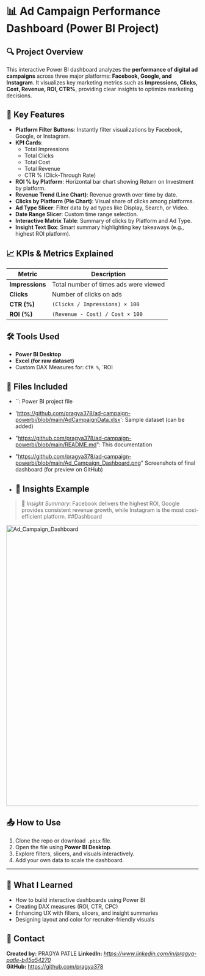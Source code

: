 # 📊 Ad Campaign Performance Dashboard (Power BI Project)

## 🔍 Project Overview

This interactive Power BI dashboard analyzes the **performance of digital ad campaigns** across three major platforms: **Facebook, Google, and Instagram**. It visualizes key marketing metrics such as **Impressions, Clicks, Cost, Revenue, ROI, CTR%**, providing clear insights to optimize marketing decisions.
## 📌 Key Features

- **Platform Filter Buttons**: Instantly filter visualizations by Facebook, Google, or Instagram.
- **KPI Cards**:  
  - Total Impressions  
  - Total Clicks  
  - Total Cost  
  - Total Revenue  
  - CTR % (Click-Through Rate)  
- **ROI % by Platform**: Horizontal bar chart showing Return on Investment by platform.
- **Revenue Trend (Line Chart)**: Revenue growth over time by date.
- **Clicks by Platform (Pie Chart)**: Visual share of clicks among platforms.
- **Ad Type Slicer**: Filter data by ad types like Display, Search, or Video.
- **Date Range Slicer**: Custom time range selection.
- **Interactive Matrix Table**: Summary of clicks by Platform and Ad Type.
- **Insight Text Box**: Smart summary highlighting key takeaways (e.g., highest ROI platform).
## 📈 KPIs & Metrics Explained

| Metric | Description |
|--------|-------------|
| **Impressions** | Total number of times ads were viewed |
| **Clicks** | Number of clicks on ads |
| **CTR (%)** | `(Clicks / Impressions) × 100` |
| **ROI (%)** | `(Revenue - Cost) / Cost × 100` |

## 🛠️ Tools Used

- **Power BI Desktop**
- **Excel (for raw dataset)**
- Custom DAX Measures for: `CTR %`, `ROI 
## 📁 Files Included

- ``: Power BI project file  
- 'https://github.com/pragya378/ad-campaign-powerbi/blob/main/AdCampaignData.xlsx': Sample dataset (can be added)
- "https://github.com/pragya378/ad-campaign-powerbi/blob/main/README.md": This documentation  
- "https://github.com/pragya378/ad-campaign-powerbi/blob/main/Ad_Campaign_Dashboard.png" Screenshots of final dashboard (for preview on GitHub)

- ## 📌 Insights Example

> 📌 _Insight Summary_: Facebook delivers the highest ROI, Google provides consistent revenue growth, while Instagram is the most cost-efficient platform.
> ##Dashboard
> 
<img width="1348" height="734" alt="Ad_Campaign_Dashboard" src="https://github.com/user-attachments/assets/433e9f1d-e1f2-45a2-b0a3-7139a832a83c" />

## 📤 How to Use

1. Clone the repo or download `.pbix` file.
2. Open the file using **Power BI Desktop**.
3. Explore filters, slicers, and visuals interactively.
4. Add your own data to scale the dashboard.

---

## 🧠 What I Learned

- How to build interactive dashboards using Power BI  
- Creating DAX measures (ROI, CTR, CPC)  
- Enhancing UX with filters, slicers, and insight summaries  
- Designing layout and color for recruiter-friendly visuals
## 📧 Contact

**Created by:** PRAGYA PATLE
**LinkedIn:** *https://www.linkedin.com/in/pragya-patle-b45a54270*  
**GitHub:** https://github.com/pragya378




